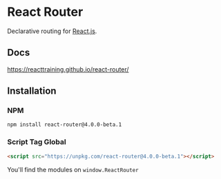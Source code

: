 React Router
============

Declarative routing for [React.js][react].

Docs
----

https://reacttraining.github.io/react-router/

Installation
------------

### NPM

```
npm install react-router@4.0.0-beta.1
```

### Script Tag Global

```html
<script src="https://unpkg.com/react-router@4.0.0-beta.1"></script>
```

You'll find the modules on `window.ReactRouter`

  [react]:https://facebook.github.io/react/
